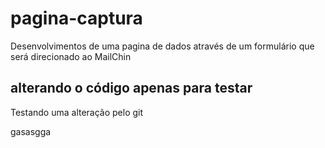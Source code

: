 # pagina-captura
Desenvolvimentos de uma pagina de dados através de um formulário que será direcionado ao MailChin

## alterando o código apenas para testar
Testando uma alteração pelo git

gasasgga
